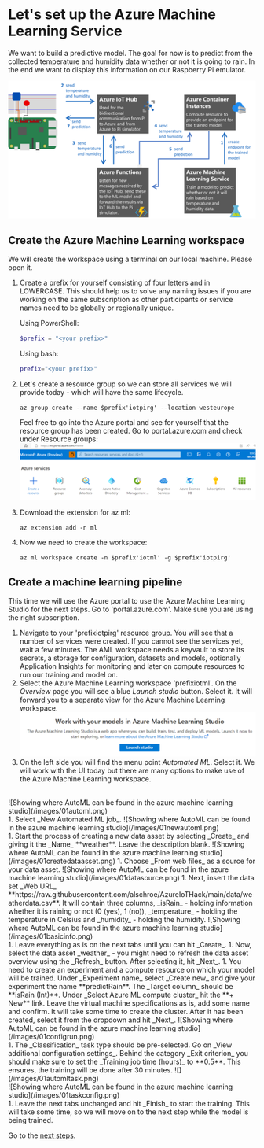 # Let's set up the Azure Machine Learning Service

We want to build a predictive model. The goal for now is to predict from the collected temperature and humidity data whether or not it is going to rain. In the end we want to display this information on our Raspberry Pi emulator.

![Showing the menu in the Azure portal with the + create button being on the very left](/images/architectureemu.png)

## Create the Azure Machine Learning workspace

We will create the workspace using a terminal on our local machine. Please open it.

1. Create a prefix for yourself consisting of four letters and in LOWERCASE. This should help us to solve any naming issues if you are working on the same subscription as other participants or service names need to be globally or regionally unique.
   <br>

   Using PowerShell:

   ```PowerShell
   $prefix = "<your prefix>"
   ```

   Using bash:

   ```bash
   prefix="<your prefix>"
   ```

1. Let's create a resource group so we can store all services we will provide today - which will have the same lifecycle.

   ```shell
   az group create --name $prefix'iotpirg' --location westeurope
   ```

   Feel free to go into the Azure portal and see for yourself that the resource group has been created. Go to portal.azure.com and check under Resource groups:
   ![Screenshot of the homepage of the Azure portal, where resource groups is highlighted](../images/01resourcegroup.png)

1. Download the extension for az ml:
   ```shell
   az extension add -n ml
   ```
1. Now we need to create the workspace:
   ```shell
   az ml workspace create -n $prefix'iotml' -g $prefix'iotpirg'
   ```

## Create a machine learning pipeline

This time we will use the Azure portal to use the Azure Machine Learning Studio for the next steps. Go to 'portal.azure.com'. Make sure you are using the right subscription.

1. Navigate to your 'prefixiotpirg' resource group. You will see that a number of services were created. If you cannot see the services yet, wait a few minutes. The AML workspace needs a keyvault to store its secrets, a storage for configuration, datasets and models, optionally Application Insights for monitoring and later on compute resources to run our training and model on.
1. Select the Azure Machine Learning workspace 'prefixiotml'. On the _Overview_ page you will see a blue _Launch studio_ button. Select it. It will forward you to a separate view for the Azure Machine Learning workspace. <br>
   ![Showing where AutoML can be found in the azure machine learning studio](/images/02studio.png) <br>
1. On the left side you will find the menu point _Automated ML_. Select it. We will work with the UI today but there are many options to make use of the Azure Machine Learning workspace.
</br>
   ![Showing where AutoML can be found in the azure machine learning studio](/images/01automl.png) <br>
1. Select _New Automated ML job_.
   ![Showing where AutoML can be found in the azure machine learning studio](/images/01newautoml.png) <br>
1. Start the process of creating a new data asset by selecting _Create_ and giving it the _Name_ **weather**. Leave the description blank.
   ![Showing where AutoML can be found in the azure machine learning studio](/images/01createdataasset.png)
1. Choose _From web files_ as a source for your data asset.
   ![Showing where AutoML can be found in the azure machine learning studio](/images/01datasource.png)
1. Next, insert the data set _Web URL_ **https://raw.githubusercontent.com/alschroe/AzureIoTHack/main/data/weatherdata.csv**. It will contain three columns, _isRain_ - holding information whether it is raining or not (0 (yes), 1 (no)), _temperature_ - holding the temperature in Celsius and _humidity_ - holding the humidity.
   ![Showing where AutoML can be found in the azure machine learning studio](/images/01basicinfo.png) <br>
1. Leave everything as is on the next tabs until you can hit _Create_.
1. Now, select the data asset _weather_ - you might need to refresh the data asset overview using the _Refresh_ button. After selecting it, hit _Next_.
1. You need to create an experiment and a compute resource on which your model will be trained. Under _Experiment name_ select _Create new_ and give your experiment the name **predictRain**. The _Target column_ should be **isRain (Int)**.
   Under _Select Azure ML compute cluster_ hit the **+ New** link.
   Leave the virtual machine specifications as is, add some name and confirm.
   It will take some time to create the cluster. After it has been created, select it from the dropdown and hit _Next_.
   ![Showing where AutoML can be found in the azure machine learning studio](/images/01configrun.png) <br>
1. The _Classification_ task type should be pre-selected. Go on _View additional configuration settings_. Behind the category _Exit criterion_ you should make sure to set the _Training job time (hours)_ to **0.5**. This ensures, the training will be done after 30 minutes.
   ![](/images/01automltask.png)<br>
   ![Showing where AutoML can be found in the azure machine learning studio](/images/01taskconfig.png) <br>
1. Leave the next tabs unchanged and hit _Finish_ to start the training. This will take some time, so we will move on to the next step while the model is being trained.

Go to the [next steps](./02_emu_iothub.md).
